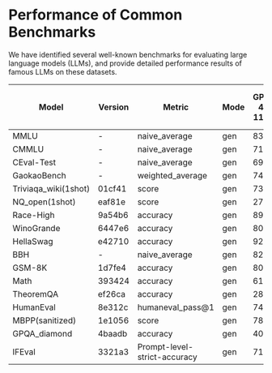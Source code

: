 # Performance of Common Benchmarks

We have identified several well-known benchmarks for evaluating large language models (LLMs), and provide detailed performance results of famous LLMs on these datasets.

| Model              | Version   | Metric             | Mode | GPT-4-1106 | GPT-4-0409 | Claude-3-Opus | Llama-3-70b-Instruct(lmdeploy) | Mixtral-8x22B-Instruct-v0.1 |
|-------------------|------------|------------|------------|------------|------------|---------------|--------------------------------|-----------------------------|
| MMLU              | -         | naive_average      | gen  | 83.6       | 84.2       | 84.6          | 80.5                           | 77.2                       |
| CMMLU             | -         | naive_average      | gen  | 71.9       | 72.4       | 74.2          | 70.1                           | 59.7                       |
| CEval-Test        | -         | naive_average      | gen  | 69.7       | 70.5       | 71.7          | 66.9                           | 58.7                       |
| GaokaoBench       | -         | weighted_average   | gen  | 74.8       | 76.0       | 74.2          | 67.8                           | 60.0                       |
| Triviaqa_wiki(1shot) | 01cf41    | score              | gen  | 73.1       | 82.9       | 82.4          | 89.8                          | 89.7                      |
| NQ_open(1shot)    | eaf81e    | score              | gen | 27.9       | 30.4       | 39.4          | 40.1                           | 46.8                      |
| Race-High         | 9a54b6    | accuracy           | gen  | 89.3       | 89.6       | 90.8          | 89.4                           | 84.8                       |
| WinoGrande        | 6447e6    | accuracy           | gen | 80.7       | 83.3       | 84.1          | 69.7                           | 76.6                       |
| HellaSwag         | e42710    | accuracy           | gen  | 92.7       | 93.5       | 94.6          | 87.7                           | 86.1                       |
| BBH               | -         | naive_average      | gen | 82.7       | 78.5       | 78.5          | 80.5                           | 79.1                       |
| GSM-8K            | 1d7fe4    | accuracy           | gen | 80.5       | 79.7       | 87.7          | 90.2                           | 88.3                       |
| Math              | 393424    | accuracy           | gen | 61.9       | 71.2       | 60.2          | 47.1                           | 50                           |
| TheoremQA         | ef26ca    | accuracy           | gen | 28.4       | 23.3       | 29.6          | 25.4                           | 13                           |
| HumanEval         | 8e312c    | humaneval_pass@1   | gen | 74.4       | 82.3       | 76.2          | 72.6                           | 72.0                       |
| MBPP(sanitized)   | 1e1056    | score              | gen | 78.6       | 77.0       | 76.7          | 71.6                           | 68.9                       |
| GPQA_diamond      | 4baadb    | accuracy           | gen | 40.4       | 48.5       | 46.5          | 38.9                           | 36.4                       |
| IFEval            | 3321a3    | Prompt-level-strict-accuracy | gen  | 71.9       | 79.9       | 80.0          | 77.1                | 65.8                        |
